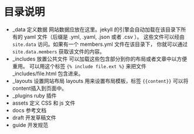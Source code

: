 # 目录说明

* _data 定义数据
  网站数据应放在这里。jekyll 的引擎会自动加载在该目录下所有的 yaml 文件（后缀是 .yml, .yaml, .json 或者 .csv ）。
  这些文件可以经由 `site.data` 访问。如果有一个 members.yml 文件在该目录下，
  你就可以通过 `site.data.members` 获取该文件的内容。
* _includes 放置公共文件
  可以加载这些包含部分到你的布局或者文章中以方便重用。
  可以用这个标签  `{% include file.ext %}` 来把文件 _includes/file.html 包含进来。
* _layouts 设置网站布局
  layouts 用来设置布局模板，标签  `{{content}}` 可以将content插入到页面中。
* _plugins ruby 插件
* assets 定义 CSS 和 js 文件
* docs 参考文档
* draft 开发草稿文件
* guide 开发规范

  
